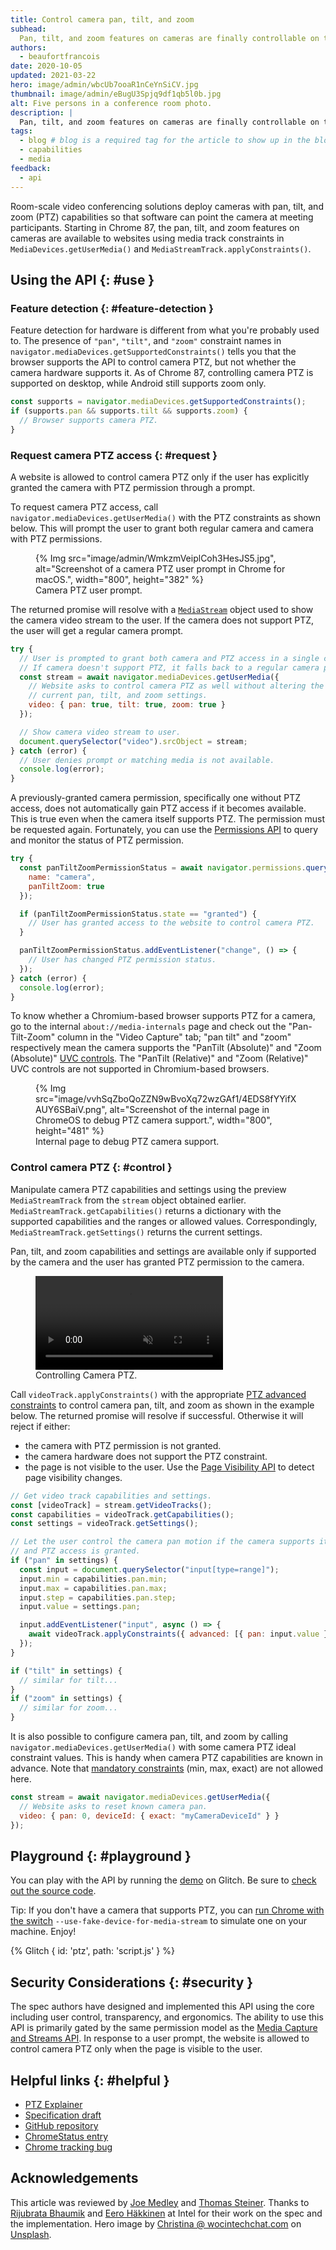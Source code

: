 ```yaml
---
title: Control camera pan, tilt, and zoom
subhead:
  Pan, tilt, and zoom features on cameras are finally controllable on the web.
authors:
  - beaufortfrancois
date: 2020-10-05
updated: 2021-03-22
hero: image/admin/wbcUb7ooaR1nCeYnSiCV.jpg
thumbnail: image/admin/eBugU3Spjq9df1qb5l0b.jpg
alt: Five persons in a conference room photo.
description: |
  Pan, tilt, and zoom features on cameras are finally controllable on the web.
tags:
  - blog # blog is a required tag for the article to show up in the blog.
  - capabilities
  - media
feedback:
  - api
---
```


Room-scale video conferencing solutions deploy cameras with pan, tilt, and zoom
(PTZ) capabilities so that software can point the camera at meeting
participants. Starting in Chrome&nbsp;87, the pan, tilt, and zoom features on
cameras are available to websites using media track constraints in
`MediaDevices.getUserMedia()` and `MediaStreamTrack.applyConstraints()`.

## Using the API {: #use }

### Feature detection {: #feature-detection }

Feature detection for hardware is different from what you're probably used to.
The presence of `"pan"`, `"tilt"`, and `"zoom"` constraint names in
`navigator.mediaDevices.getSupportedConstraints()` tells you that the browser
supports the API to control camera PTZ, but not whether the camera hardware
supports it. As of Chrome&nbsp;87, controlling camera PTZ is supported on
desktop, while Android still supports zoom only.

```js
const supports = navigator.mediaDevices.getSupportedConstraints();
if (supports.pan && supports.tilt && supports.zoom) {
  // Browser supports camera PTZ.
}
```

### Request camera PTZ access {: #request }

A website is allowed to control camera PTZ only if the user has explicitly
granted the camera with PTZ permission through a prompt.

To request camera PTZ access, call `navigator.mediaDevices.getUserMedia()` with
the PTZ constraints as shown below. This will prompt the user to grant both
regular camera and camera with PTZ permissions.

<figure>
  {% Img src="image/admin/WmkzmVeiplCoh3HesJS5.jpg", alt="Screenshot of a camera PTZ user prompt in Chrome for macOS.", width="800", height="382" %}
  <figcaption>Camera PTZ user prompt.</figcaption>
</figure>

The returned promise will resolve with a [`MediaStream`] object used to show the
camera video stream to the user. If the camera does not support PTZ, the user
will get a regular camera prompt.

```js
try {
  // User is prompted to grant both camera and PTZ access in a single call.
  // If camera doesn't support PTZ, it falls back to a regular camera prompt.
  const stream = await navigator.mediaDevices.getUserMedia({
    // Website asks to control camera PTZ as well without altering the
    // current pan, tilt, and zoom settings.
    video: { pan: true, tilt: true, zoom: true }
  });

  // Show camera video stream to user.
  document.querySelector("video").srcObject = stream;
} catch (error) {
  // User denies prompt or matching media is not available.
  console.log(error);
}
```

A previously-granted camera permission, specifically one without PTZ access,
does not automatically gain PTZ access if it becomes available. This is true
even when the camera itself supports PTZ. The permission must be requested
again. Fortunately, you can use the [Permissions API] to query and monitor the
status of PTZ permission.

```js
try {
  const panTiltZoomPermissionStatus = await navigator.permissions.query({
    name: "camera",
    panTiltZoom: true
  });

  if (panTiltZoomPermissionStatus.state == "granted") {
    // User has granted access to the website to control camera PTZ.
  }

  panTiltZoomPermissionStatus.addEventListener("change", () => {
    // User has changed PTZ permission status.
  });
} catch (error) {
  console.log(error);
}
```

To know whether a Chromium-based browser supports PTZ for a camera, go to the
internal `about://media-internals` page and check out the "Pan-Tilt-Zoom" column
in the "Video Capture" tab; "pan tilt" and "zoom" respectively mean the camera supports
the "PanTilt (Absolute)" and "Zoom (Absolute)" [UVC controls]. The "PanTilt (Relative)"
and "Zoom (Relative)" UVC controls are not supported in Chromium-based browsers.

<figure>
  {% Img
    src="image/vvhSqZboQoZZN9wBvoXq72wzGAf1/4EDS8fYYifXAUY6SBaiV.png",
    alt="Screenshot of the internal page in ChromeOS to debug PTZ camera support.",
    width="800",
    height="481" %}
  <figcaption>Internal page to debug PTZ camera support.</figcaption>
</figure>

### Control camera PTZ {: #control }

Manipulate camera PTZ capabilities and settings using the preview
`MediaStreamTrack` from the `stream` object obtained earlier.
`MediaStreamTrack.getCapabilities()` returns a dictionary with the supported
capabilities and the ranges or allowed values. Correspondingly,
`MediaStreamTrack.getSettings()` returns the current settings.

Pan, tilt, and zoom capabilities and settings are available only if supported by
the camera and the user has granted PTZ permission to the camera.

<figure>
  <video controls autoplay loop muted>
    <source src="https://storage.googleapis.com/web-dev-assets/camera-pan-tilt-zoom/ptz_h264.mp4" type="video/mp4">
  </video>
  <figcaption>Controlling Camera PTZ.</figcaption>
</figure>

Call `videoTrack.applyConstraints()` with the appropriate [PTZ advanced
constraints] to control camera pan, tilt, and zoom as shown in the example below.
The returned promise will resolve if successful. Otherwise it will reject if
either:
- the camera with PTZ permission is not granted.
- the camera hardware does not support the PTZ constraint.
- the page is not visible to the user. Use the [Page Visibility API] to detect
  page visibility changes.

```js
// Get video track capabilities and settings.
const [videoTrack] = stream.getVideoTracks();
const capabilities = videoTrack.getCapabilities();
const settings = videoTrack.getSettings();

// Let the user control the camera pan motion if the camera supports it
// and PTZ access is granted.
if ("pan" in settings) {
  const input = document.querySelector("input[type=range]");
  input.min = capabilities.pan.min;
  input.max = capabilities.pan.max;
  input.step = capabilities.pan.step;
  input.value = settings.pan;

  input.addEventListener("input", async () => {
    await videoTrack.applyConstraints({ advanced: [{ pan: input.value }] });
  });
}

if ("tilt" in settings) {
  // similar for tilt...
}
if ("zoom" in settings) {
  // similar for zoom...
}
```

It is also possible to configure camera pan, tilt, and zoom by calling
`navigator.mediaDevices.getUserMedia()` with some camera PTZ ideal constraint
values. This is handy when camera PTZ capabilities are known in advance. Note
that [mandatory constraints] (min, max, exact) are not allowed here.

```js
const stream = await navigator.mediaDevices.getUserMedia({
  // Website asks to reset known camera pan.
  video: { pan: 0, deviceId: { exact: "myCameraDeviceId" } }
});
```

## Playground  {: #playground }

You can play with the API by running the [demo] on Glitch. Be sure to [check out
the source code].

Tip: If you don't have a camera that supports PTZ, you can [run Chrome with the
switch] `--use-fake-device-for-media-stream` to simulate one on your machine.
Enjoy!

{% Glitch {
  id: 'ptz',
  path: 'script.js'
} %}

## Security Considerations  {: #security }

The spec authors have designed and implemented this API using the core
including user control, transparency, and ergonomics. The ability to use this
API is primarily gated by the same permission model as the [Media Capture and
Streams API]. In response to a user prompt, the website is allowed to control
camera PTZ only when the page is visible to the user.

## Helpful links {: #helpful }

- [PTZ Explainer](https://github.com/w3c/mediacapture-image/blob/master/ptz-explainer.md)
- [Specification draft](https://w3c.github.io/mediacapture-image/)
- [GitHub repository](https://github.com/w3c/mediacapture-image)
- [ChromeStatus entry](https://www.chromestatus.com/feature/5570717087170560)
- [Chrome tracking bug](https://bugs.chromium.org/p/chromium/issues/detail?id=934063)

## Acknowledgements

This article was reviewed by [Joe Medley] and [Thomas Steiner].
Thanks to [Rijubrata Bhaumik] and [Eero Häkkinen] at Intel for their work on the
spec and the implementation.
Hero image by [Christina @ wocintechchat.com] on [Unsplash].

[mandatory constraints]: https://developer.mozilla.org/docs/Web/API/Media_Streams_API/Constraints#Specifying_a_range_of_values:~:text=mandatory
[`MediaStream`]: https://developer.mozilla.org/docs/Web/API/MediaStream
[Permissions API]: https://developer.mozilla.org/docs/Web/API/Permissions_API
[UVC controls]: https://www.usb.org/document-library/video-class-v15-document-set
[PTZ advanced constraints]: https://bugs.chromium.org/p/chromium/issues/detail?id=1126045
[Page Visibility API]: https://developer.mozilla.org/docs/Web/API/Page_Visibility_API
[demo]: https://ptz.glitch.me/
[check out the source code]: https://glitch.com/edit/#!/ptz?path=public%2Fscript.js
[run Chrome with the switch]: https://www.chromium.org/developers/how-tos/run-chromium-with-flags
[Media Capture and Streams API]: https://w3c.github.io/mediacapture-main
[Controlling Access to Powerful Web Platform Features]: https://chromium.googlesource.com/chromium/src/+/lkgr/docs/security/permissions-for-powerful-web-platform-features.md
[Joe Medley]: https://github.com/jpmedley
[Thomas Steiner]: https://github.com/tomayac
[Eero Häkkinen]: https://github.com/eehakkin
[Rijubrata Bhaumik]: https://github.com/riju
[Christina @ wocintechchat.com]: https://unsplash.com/@wocintechchat
[Unsplash]: https://unsplash.com/photos/lqPLmYD_MO8
